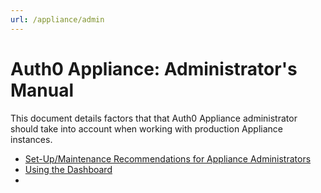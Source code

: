 ```yaml
---
url: /appliance/admin
---
```


# Auth0 Appliance: Administrator's Manual

This document details factors that that Auth0 Appliance administrator should take into account when working with production Appliance instances.

* [Set-Up/Maintenance Recommendations for Appliance Administrators](/appliance/admin/admin-suggestions)
* [Using the Dashboard](/appliance/admin/using-the-dashboard)
*

